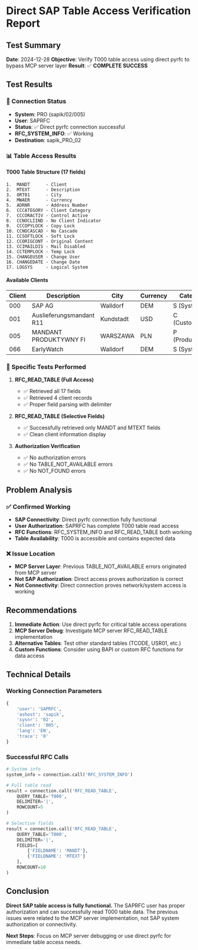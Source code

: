 # Direct SAP Table Access Verification Report

## Test Summary
**Date**: 2024-12-28
**Objective**: Verify T000 table access using direct pyrfc to bypass MCP server layer
**Result**: ✅ **COMPLETE SUCCESS**

## Test Results

### 🔗 Connection Status
- **System**: PRO (sapik/02/005)
- **User**: SAPRFC
- **Status**: ✅ Direct pyrfc connection successful
- **RFC_SYSTEM_INFO**: ✅ Working
- **Destination**: sapik_PRO_02

### 📊 Table Access Results

#### T000 Table Structure (17 fields)
```
1.  MANDT      - Client
2.  MTEXT      - Description
3.  ORT01      - City
4.  MWAER      - Currency
5.  ADRNR      - Address Number
6.  CCCATEGORY - Client Category
7.  CCCORACTIV - Control Active
8.  CCNOCLIIND - No Client Indicator
9.  CCCOPYLOCK - Copy Lock
10. CCNOCASCAD - No Cascade
11. CCSOFTLOCK - Soft Lock
12. CCORIGCONT - Original Content
13. CCIMAILDIS - Mail Disabled
14. CCTEMPLOCK - Temp Lock
15. CHANGEUSER - Change User
16. CHANGEDATE - Change Date
17. LOGSYS     - Logical System
```

#### Available Clients
| Client | Description | City | Currency | Category |
|--------|-------------|------|----------|----------|
| 000 | SAP AG | Walldorf | DEM | S (System) |
| 001 | Auslieferungsmandant R11 | Kundstadt | USD | C (Customizing) |
| 005 | MANDANT PRODUKTYWNY FI | WARSZAWA | PLN | P (Production) |
| 066 | EarlyWatch | Walldorf | DEM | S (System) |

### 🎯 Specific Tests Performed

1. **RFC_READ_TABLE (Full Access)**
   - ✅ Retrieved all 17 fields
   - ✅ Retrieved 4 client records
   - ✅ Proper field parsing with delimiter

2. **RFC_READ_TABLE (Selective Fields)**
   - ✅ Successfully retrieved only MANDT and MTEXT fields
   - ✅ Clean client information display

3. **Authorization Verification**
   - ✅ No authorization errors
   - ✅ No TABLE_NOT_AVAILABLE errors
   - ✅ No NOT_FOUND errors

## Problem Analysis

### ✅ Confirmed Working
- **SAP Connectivity**: Direct pyrfc connection fully functional
- **User Authorization**: SAPRFC has complete T000 table read access
- **RFC Functions**: RFC_SYSTEM_INFO and RFC_READ_TABLE both working
- **Table Availability**: T000 is accessible and contains expected data

### ❌ Issue Location
- **MCP Server Layer**: Previous TABLE_NOT_AVAILABLE errors originated from MCP server
- **Not SAP Authorization**: Direct access proves authorization is correct
- **Not Connectivity**: Direct connection proves network/system access is working

## Recommendations

1. **Immediate Action**: Use direct pyrfc for critical table access operations
2. **MCP Server Debug**: Investigate MCP server RFC_READ_TABLE implementation
3. **Alternative Tables**: Test other standard tables (TCODE, USR01, etc.)
4. **Custom Functions**: Consider using BAPI or custom RFC functions for data access

## Technical Details

### Working Connection Parameters
```python
{
    'user': 'SAPRFC',
    'ashost': 'sapik',
    'sysnr': '02',
    'client': '005',
    'lang': 'EN',
    'trace': '0'
}
```

### Successful RFC Calls
```python
# System info
system_info = connection.call('RFC_SYSTEM_INFO')

# Full table read
result = connection.call('RFC_READ_TABLE',
    QUERY_TABLE='T000',
    DELIMITER='|',
    ROWCOUNT=5
)

# Selective fields
result = connection.call('RFC_READ_TABLE',
    QUERY_TABLE='T000',
    DELIMITER='|',
    FIELDS=[
        {'FIELDNAME': 'MANDT'},
        {'FIELDNAME': 'MTEXT'}
    ],
    ROWCOUNT=10
)
```

## Conclusion

**Direct SAP table access is fully functional.** The SAPRFC user has proper authorization and can successfully read T000 table data. The previous issues were related to the MCP server implementation, not SAP system authorization or connectivity.

**Next Steps**: Focus on MCP server debugging or use direct pyrfc for immediate table access needs.
